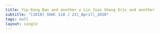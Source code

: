 ```yaml
---
title: Yip Kong Ban and another v Lin Jian Sheng Eric and another
subtitle: "[2010] SGHC 118 / 21\_April\_2010"
tags: null
layout: single
---
```


